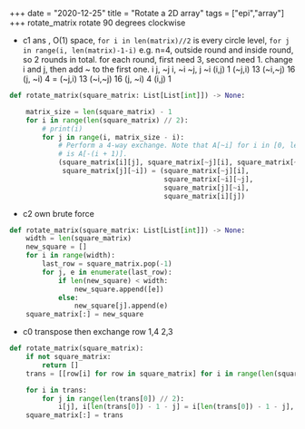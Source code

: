 +++ 
date = "2020-12-25"
title = "Rotate a 2D array"
tags = ["epi","array"]
+++
rotate_matrix
rotate 90 degrees clockwise  
- c1 ans  , O(1) space,
`for i in len(matrix)//2` is every circle level, `for j in range(i, len(matrix)-1-i)`
e.g. n=4, outside round and inside round, so 2 rounds in total.
for each round, first need 3, second need 1.
change i and j, then add ~ to the first one.   i j, ~j i, ~i ~j, j ~i
(i,j) 1 (~j,i) 13 (~i,~j) 16 (j, ~i) 4  = (~j,i) 13 (~i,~j) 16 (j, ~i) 4  (i,j) 1
```python
def rotate_matrix(square_matrix: List[List[int]]) -> None:

    matrix_size = len(square_matrix) - 1
    for i in range(len(square_matrix) // 2):
        # print(i)
        for j in range(i, matrix_size - i):
            # Perform a 4-way exchange. Note that A[~i] for i in [0, len(A) - 1]
            # is A[-(i + 1)].
            (square_matrix[i][j], square_matrix[~j][i], square_matrix[~i][~j],
             square_matrix[j][~i]) = (square_matrix[~j][i],
                                      square_matrix[~i][~j],
                                      square_matrix[j][~i],
                                      square_matrix[i][j])
```
- c2 own brute force
```python
def rotate_matrix(square_matrix: List[List[int]]) -> None:
    width = len(square_matrix)
    new_square = []
    for i in range(width):
        last_row = square_matrix.pop(-1)
        for j, e in enumerate(last_row):
            if len(new_square) < width:
                new_square.append([e])
            else:
                new_square[j].append(e)
    square_matrix[:] = new_square
```
- c0  transpose then exchange
row 1,4 2,3
```python
def rotate_matrix(square_matrix):
    if not square_matrix:
        return []
    trans = [[row[i] for row in square_matrix] for i in range(len(square_matrix[0]))]

    for i in trans:
        for j in range(len(trans[0]) // 2):
            i[j], i[len(trans[0]) - 1 - j] = i[len(trans[0]) - 1 - j], i[j]
    square_matrix[:] = trans
```
